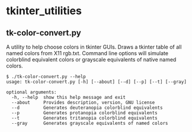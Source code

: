 # tkinter_utilities
## tk-color-convert.py
A utility to help choose colors in tkinter GUIs.
Draws a tkinter table of all named colors from X11 rgb.txt.
Command line options will simulate colorblind equivalent colors or 
grayscale equivalents of native named colors.
```
$ ./tk-color-convert.py --help
usage: tk-color-convert.py [-h] [--about] [--d] [--p] [--t] [--gray]

optional arguments:
  -h, --help  show this help message and exit
  --about     Provides description, version, GNU license
  --d         Generates deuteranopia colorblind equivalents
  --p         Generates protanopia colorblind equivalents
  --t         Generates tritanopia colorblind equivalents
  --gray      Generates grayscale equivalents of named colors
```
